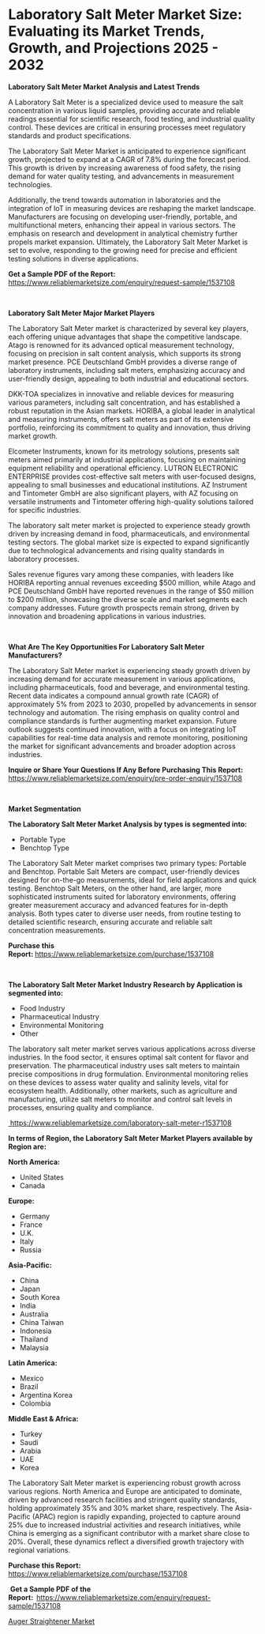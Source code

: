 <p><h1>Laboratory Salt Meter Market Size: Evaluating its Market Trends, Growth, and Projections 2025 - 2032</h1></p><p><strong>Laboratory Salt Meter Market Analysis and Latest Trends</strong></p>
<p><p>A Laboratory Salt Meter is a specialized device used to measure the salt concentration in various liquid samples, providing accurate and reliable readings essential for scientific research, food testing, and industrial quality control. These devices are critical in ensuring processes meet regulatory standards and product specifications.</p><p>The Laboratory Salt Meter Market is anticipated to experience significant growth, projected to expand at a CAGR of 7.8% during the forecast period. This growth is driven by increasing awareness of food safety, the rising demand for water quality testing, and advancements in measurement technologies. </p><p>Additionally, the trend towards automation in laboratories and the integration of IoT in measuring devices are reshaping the market landscape. Manufacturers are focusing on developing user-friendly, portable, and multifunctional meters, enhancing their appeal in various sectors. The emphasis on research and development in analytical chemistry further propels market expansion. Ultimately, the Laboratory Salt Meter Market is set to evolve, responding to the growing need for precise and efficient testing solutions in diverse applications.</p></p>
<p><strong>Get a Sample PDF of the Report:&nbsp;</strong> <a href="https://www.reliablemarketsize.com/enquiry/request-sample/1537108?utm_campaign=2271&utm_medium=2&utm_source=Github&utm_content=ia&utm_term=11042025&utm_id=laboratory-salt-meter">https://www.reliablemarketsize.com/enquiry/request-sample/1537108</a></p>
<p>&nbsp;</p>
<p><strong>Laboratory Salt Meter Major Market Players</strong></p>
<p><p>The Laboratory Salt Meter market is characterized by several key players, each offering unique advantages that shape the competitive landscape. Atago is renowned for its advanced optical measurement technology, focusing on precision in salt content analysis, which supports its strong market presence. PCE Deutschland GmbH provides a diverse range of laboratory instruments, including salt meters, emphasizing accuracy and user-friendly design, appealing to both industrial and educational sectors.</p><p>DKK-TOA specializes in innovative and reliable devices for measuring various parameters, including salt concentration, and has established a robust reputation in the Asian markets. HORIBA, a global leader in analytical and measuring instruments, offers salt meters as part of its extensive portfolio, reinforcing its commitment to quality and innovation, thus driving market growth.</p><p>Elcometer Instruments, known for its metrology solutions, presents salt meters aimed primarily at industrial applications, focusing on maintaining equipment reliability and operational efficiency. LUTRON ELECTRONIC ENTERPRISE provides cost-effective salt meters with user-focused designs, appealing to small businesses and educational institutions. AZ Instrument and Tintometer GmbH are also significant players, with AZ focusing on versatile instruments and Tintometer offering high-quality solutions tailored for specific industries.</p><p>The laboratory salt meter market is projected to experience steady growth driven by increasing demand in food, pharmaceuticals, and environmental testing sectors. The global market size is expected to expand significantly due to technological advancements and rising quality standards in laboratory processes.</p><p>Sales revenue figures vary among these companies, with leaders like HORIBA reporting annual revenues exceeding $500 million, while Atago and PCE Deutschland GmbH have reported revenues in the range of $50 million to $200 million, showcasing the diverse scale and market segments each company addresses. Future growth prospects remain strong, driven by innovation and broadening applications in various industries.</p></p>
<p>&nbsp;</p>
<p><strong>What Are The Key Opportunities For Laboratory Salt Meter Manufacturers?</strong></p>
<p><p>The Laboratory Salt Meter market is experiencing steady growth driven by increasing demand for accurate measurement in various applications, including pharmaceuticals, food and beverage, and environmental testing. Recent data indicates a compound annual growth rate (CAGR) of approximately 5% from 2023 to 2030, propelled by advancements in sensor technology and automation. The rising emphasis on quality control and compliance standards is further augmenting market expansion. Future outlook suggests continued innovation, with a focus on integrating IoT capabilities for real-time data analysis and remote monitoring, positioning the market for significant advancements and broader adoption across industries.</p></p>
<p><strong>Inquire or Share Your Questions If Any Before Purchasing This Report:</strong> <a href="https://www.reliablemarketsize.com/enquiry/pre-order-enquiry/1537108?utm_campaign=2271&utm_medium=2&utm_source=Github&utm_content=ia&utm_term=11042025&utm_id=laboratory-salt-meter">https://www.reliablemarketsize.com/enquiry/pre-order-enquiry/1537108</a></p>
<p>&nbsp;</p>
<p><strong>Market Segmentation</strong></p>
<p><strong>The Laboratory Salt Meter Market Analysis by types is segmented into:</strong></p>
<p><ul><li>Portable Type</li><li>Benchtop Type</li></ul></p>
<p><p>The Laboratory Salt Meter market comprises two primary types: Portable and Benchtop. Portable Salt Meters are compact, user-friendly devices designed for on-the-go measurements, ideal for field applications and quick testing. Benchtop Salt Meters, on the other hand, are larger, more sophisticated instruments suited for laboratory environments, offering greater measurement accuracy and advanced features for in-depth analysis. Both types cater to diverse user needs, from routine testing to detailed scientific research, ensuring accurate and reliable salt concentration measurements.</p></p>
<p><strong>Purchase this Report:&nbsp;</strong><a href="https://www.reliablemarketsize.com/purchase/1537108?utm_campaign=2271&utm_medium=2&utm_source=Github&utm_content=ia&utm_term=11042025&utm_id=laboratory-salt-meter">https://www.reliablemarketsize.com/purchase/1537108</a></p>
<p>&nbsp;</p>
<p><strong>The Laboratory Salt Meter Market Industry Research by Application is segmented into:</strong></p>
<p><ul><li>Food Industry</li><li>Pharmaceutical Industry</li><li>Environmental Monitoring</li><li>Other</li></ul></p>
<p><p>The laboratory salt meter market serves various applications across diverse industries. In the food sector, it ensures optimal salt content for flavor and preservation. The pharmaceutical industry uses salt meters to maintain precise compositions in drug formulation. Environmental monitoring relies on these devices to assess water quality and salinity levels, vital for ecosystem health. Additionally, other markets, such as agriculture and manufacturing, utilize salt meters to monitor and control salt levels in processes, ensuring quality and compliance.</p></p>
<p><a href="https://www.reliablemarketsize.com/laboratory-salt-meter-r1537108?utm_campaign=2271&utm_medium=2&utm_source=Github&utm_content=ia&utm_term=11042025&utm_id=laboratory-salt-meter">&nbsp;https://www.reliablemarketsize.com/laboratory-salt-meter-r1537108</a></p>
<p><strong>In terms of Region, the Laboratory Salt Meter Market Players available by Region are:</strong></p>
<p>
    <p> <strong> North America: </strong>
        <ul>
            <li>United States</li>
            <li>Canada</li>
        </ul>
        </p> 
    <p> <strong> Europe: </strong>
        <ul>
            <li>Germany</li>
            <li>France</li>
            <li>U.K.</li>
            <li>Italy</li>
            <li>Russia</li>
        </ul>
        </p> 
    <p> <strong> Asia-Pacific: </strong>
        <ul>
            <li>China</li>
            <li>Japan</li>
            <li>South Korea</li>
            <li>India</li>
            <li>Australia</li>
            <li>China Taiwan</li>
            <li>Indonesia</li>
            <li>Thailand</li>
            <li>Malaysia</li>
        </ul>
        </p> 
    <p> <strong> Latin America: </strong>
        <ul>
            <li>Mexico</li>
            <li>Brazil</li>
            <li>Argentina Korea</li>
            <li>Colombia</li>
        </ul>
        </p> 
    <p> <strong> Middle East & Africa: </strong>
        <ul>
            <li>Turkey</li>
            <li>Saudi</li>
            <li>Arabia</li>
            <li>UAE</li>
            <li>Korea</li>
        </ul>
    </p>
    </p>
<p><p>The Laboratory Salt Meter market is experiencing robust growth across various regions. North America and Europe are anticipated to dominate, driven by advanced research facilities and stringent quality standards, holding approximately 35% and 30% market share, respectively. The Asia-Pacific (APAC) region is rapidly expanding, projected to capture around 25% due to increased industrial activities and research initiatives, while China is emerging as a significant contributor with a market share close to 20%. Overall, these dynamics reflect a diversified growth trajectory with regional variations.</p></p>
<p><strong>Purchase this Report: </strong><a href="https://www.reliablemarketsize.com/purchase/1537108?utm_campaign=2271&utm_medium=2&utm_source=Github&utm_content=ia&utm_term=11042025&utm_id=laboratory-salt-meter">https://www.reliablemarketsize.com/purchase/1537108</a></p>
<p>&nbsp;<strong>Get a Sample PDF of the Report:&nbsp;&nbsp;</strong><a href="https://www.reliablemarketsize.com/enquiry/request-sample/1537108?utm_campaign=2271&utm_medium=2&utm_source=Github&utm_content=ia&utm_term=11042025&utm_id=laboratory-salt-meter">https://www.reliablemarketsize.com/enquiry/request-sample/1537108</a></p>
<p><strong></strong></p>
<p><p><a href="https://github.com/anggigpps/Market-Research-Report-List-1/blob/main/auger-straightener-market.md?utm_campaign=2271&utm_medium=2&utm_source=Github&utm_content=ia&utm_term=11042025&utm_id=laboratory-salt-meter">Auger Straightener Market</a></p></p>